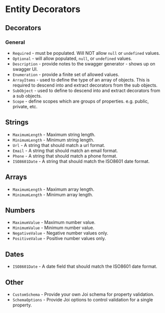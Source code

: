 # Entity Decorators

## Decorators

### General
* `Required` - must be populated. Will NOT allow `null` or `undefined` values.
* `Optional` - will allow populated, `null`, or `undefined` values.
* `Description` - provide notes to the swagger generator - shows up on swagger UI.
* `Enumeration` - provide a finite set of allowed values.
* `ArrayItems` - used to define the type of an array of objects. This is required to descend into and extract decorators from the sub objects.
* `SubObject` - used to define to descend into and extract decorators from a sub objects.
* `Scope` - define scopes which are groups of properties. e.g. public, private, etc. 

## Strings
* `MaximumLength` - Maximum string length.
* `MinimumLength` - Minimum string length.
* `Url` - A string that should match a url format.
* `Email` - A string that should match an email format.
* `Phone` - A string that should match a phone format.
* `ISO8601Date` - A string that should match the ISO8601 date format.

## Arrays
* `MaximumLength` - Maximum array length.
* `MinimumLength` - Minimum array length.

## Numbers
* `MaximumValue` - Maximum number value.
* `MinimumValue` - Minimum number value.
* `NegativeValue` - Negative number values only.
* `PositiveValue` - Positive number values only.

## Dates
* `ISO8601Date` - A date field that should match the ISO8601 date format.

## Other
* `CustomSchema` - Provide your own Joi schema for property validation.
* `SchemaOptions` - Provide Joi options to control validation for a single property.
